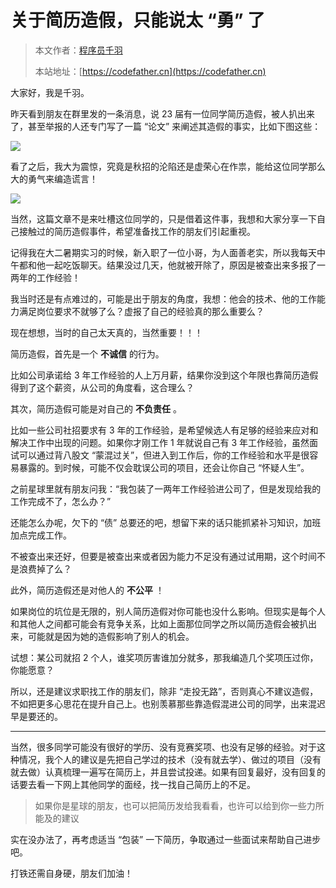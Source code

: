# 关于简历造假，只能说太 “勇” 了

> 本文作者：[程序员千羽](https://yuyuanweb.feishu.cn/wiki/Abldw5WkjidySxkKxU2cQdAtnah)
>
> 本站地址：[https://codefather.cn](https://codefather.cn)

大家好，我是千羽。

昨天看到朋友在群里发的一条消息，说 23 届有一位同学简历造假，被人扒出来了，甚至举报的人还专门写了一篇 “论文” 来阐述其造假的事实，比如下图这些：

![](https://pic.yupi.icu/5563/202311070858451.png)

看了之后，我大为震惊，究竟是秋招的沦陷还是虚荣心在作祟，能给这位同学那么大的勇气来编造谎言！

![](https://pic.yupi.icu/5563/202311070858154.png)

当然，这篇文章不是来吐槽这位同学的，只是借着这件事，我想和大家分享一下自己接触过的简历造假事件，希望准备找工作的朋友们引起重视。

记得我在大二暑期实习的时候，新入职了一位小哥，为人面善老实，所以我每天中午都和他一起吃饭聊天。结果没过几天，他就被开除了，原因是被查出来多报了一两年的工作经验！

我当时还是有点难过的，可能是出于朋友的角度，我想：他会的技术、他的工作能力满足岗位要求不就够了么？虚报了自己的经验真的那么重要么？

现在想想，当时的自己太天真的，当然重要！！！

简历造假，首先是一个 **不诚信** 的行为。

比如公司承诺给 3 年工作经验的人上万月薪，结果你没到这个年限也靠简历造假得到了这个薪资，从公司的角度看，这合理么？

其次，简历造假可能是对自己的 **不负责任** 。

比如一些公司社招要求有 3 年的工作经验，是希望候选人有足够的经验来应对和解决工作中出现的问题。如果你才刚工作 1 年就说自己有 3 年工作经验，虽然面试可以通过背八股文 “蒙混过关”，但进入到工作后，你的工作经验和水平是很容易暴露的。到时候，可能不仅会耽误公司的项目，还会让你自己 “怀疑人生”。

之前星球里就有朋友问我：“我包装了一两年工作经验进公司了，但是发现给我的工作完成不了，怎么办？”

还能怎么办呢，欠下的 “债” 总要还的吧，想留下来的话只能抓紧补习知识，加班加点完成工作。

不被查出来还好，但要是被查出来或者因为能力不足没有通过试用期，这个时间不是浪费掉了么？

此外，简历造假还是对他人的 **不公平** ！

如果岗位的坑位是无限的，别人简历造假对你可能也没什么影响。但现实是每个人和其他人之间都可能会有竞争关系，比如上面那位同学之所以简历造假会被扒出来，可能就是因为她的造假影响了别人的机会。

试想：某公司就招 2 个人，谁奖项厉害谁加分就多，那我编造几个奖项压过你，你能愿意？

所以，还是建议求职找工作的朋友们，除非 “走投无路”，否则真心不建议造假，不如把更多心思花在提升自己上。也别羡慕那些靠造假混进公司的同学，出来混迟早是要还的。



------


当然，很多同学可能没有很好的学历、没有竞赛奖项、也没有足够的经验。对于这种情况，我个人的建议是先把自己学过的技术（没有就去学）、做过的项目（没有就去做）认真梳理一遍写在简历上，并且尝试投递。如果有回复最好，没有回复的话要去看一下网上其他同学的面经，找一找自己简历上的不足。

> 如果你是星球的朋友，也可以把简历发给我看看，也许可以给到你一些力所能及的建议

实在没办法了，再考虑适当 “包装” 一下简历，争取通过一些面试来帮助自己进步吧。

打铁还需自身硬，朋友们加油！